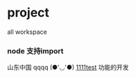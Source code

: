 # project
all workspace
### node 支持import
山东中国
qqqq
(●'◡'●)
[1111](22222)[test](www.baidu.com)
功能的开发
